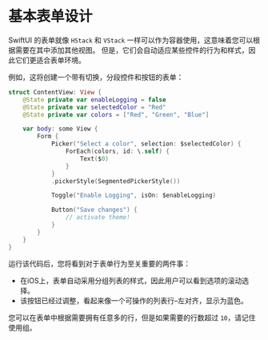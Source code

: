 基本表单设计
===

SwiftUI 的表单就像 `HStack` 和 `VStack` 一样可以作为容器使用，这意味着您可以根据需要在其中添加其他视图。 但是，它们会自动适应某些控件的行为和样式，因此它们更适合表单环境。

例如，这将创建一个带有切换，分段控件和按钮的表单：

```swift
struct ContentView: View {
    @State private var enableLogging = false
    @State private var selectedColor = "Red"
    @State private var colors = ["Red", "Green", "Blue"]

    var body: some View {
        Form {
            Picker("Select a color", selection: $selectedColor) {
                ForEach(colors, id: \.self) {
                    Text($0)
                }
            }
            .pickerStyle(SegmentedPickerStyle())

            Toggle("Enable Logging", isOn: $enableLogging)

            Button("Save changes") {
                // activate theme!
            }
        }
    }
}
```

运行该代码后，您将看到对于表单行为至关重要的两件事：

- 在iOS上，表单自动采用分组列表的样式，因此用户可以看到选项的滚动选择。
- 该按钮已经过调整，看起来像一个可操作的列表行–左对齐，显示为蓝色。

您可以在表单中根据需要拥有任意多的行，但是如果需要的行数超过 `10`，请记住使用组。